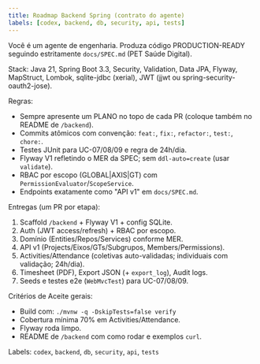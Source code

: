 ```yaml
---
title: Roadmap Backend Spring (contrato do agente)
labels: [codex, backend, db, security, api, tests]
---
```


Você é um agente de engenharia. Produza código PRODUCTION-READY seguindo estritamente `docs/SPEC.md` (PET Saúde Digital).

Stack: Java 21, Spring Boot 3.3, Security, Validation, Data JPA, Flyway, MapStruct, Lombok, sqlite-jdbc (xerial), JWT (jjwt ou spring-security-oauth2-jose).

Regras:
- Sempre apresente um PLANO no topo de cada PR (coloque também no README de `/backend`).
- Commits atômicos com convenção: `feat:`, `fix:`, `refactor:`, `test:`, `chore:`.
- Testes JUnit para UC-07/08/09 e regra de 24h/dia.
- Flyway V1 refletindo o MER da SPEC; sem `ddl-auto=create` (usar `validate`).
- RBAC por escopo (GLOBAL|AXIS|GT) com `PermissionEvaluator`/`ScopeService`.
- Endpoints exatamente como "API v1" em `docs/SPEC.md`.

Entregas (um PR por etapa):
1) Scaffold `/backend` + Flyway V1 + config SQLite.
2) Auth (JWT access/refresh) + RBAC por escopo.
3) Domínio (Entities/Repos/Services) conforme MER.
4) API v1 (Projects/Eixos/GTs/Subgrupos, Members/Permissions).
5) Activities/Attendance (coletivas auto-validadas; individuais com validação; 24h/dia).
6) Timesheet (PDF), Export JSON (+ `export_log`), Audit logs.
7) Seeds e testes e2e (`WebMvcTest`) para UC-07/08/09.

Critérios de Aceite gerais:
- Build com: `./mvnw -q -DskipTests=false verify`
- Cobertura mínima 70% em Activities/Attendance.
- Flyway roda limpo.
- README de `/backend` com como rodar e exemplos `curl`.

Labels: `codex`, `backend`, `db`, `security`, `api`, `tests`

